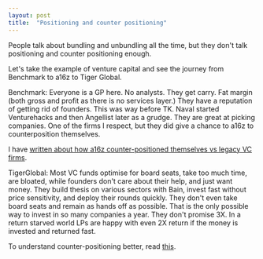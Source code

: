 ```yaml
---
layout: post
title:  "Positioning and counter positioning"
---
```


People talk about bundling and unbundling all the time, but they don't talk positioning and counter positioning enough.

Let's take the example of venture capital and see the journey from Benchmark to a16z to Tiger Global.

Benchmark: Everyone is a GP here. No analysts. They get carry. Fat margin (both gross and profit as there is no services layer.) They have a reputation of getting rid of founders. This was way before TK. Naval started Venturehacks and then Angellist later as a grudge. They are great at picking companies. One of the firms I respect, but they did give a chance to a16z to counterposition themselves.

I have [written about how a16z counter-positioned themselves vs legacy VC firms](https://manassaloi.com/2022/02/12/a16z-journey.html).

TigerGlobal: Most VC funds optimise for board seats, take too much time, are bloated, while founders don't care about their help, and just want money. They build thesis on various sectors with Bain, invest fast without price sensitivity, and deploy their rounds quickly. They don't even take board seats and remain as hands off as possible. That is the only possible way to invest in so many companies a year. They don't promise 3X. In a return starved world LPs are happy with even 2X return if the money is invested and returned fast.

To understand counter-positioning better, read [this](https://manassaloi.com/booksummaries/2019/08/22/seven-powers-hamilton-helmer.html#:~:text=COUNTER%20POSITIONING%20%E2%80%94the%20third%20of%20the%207%20Powers).
